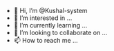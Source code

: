 - 👋 Hi, I’m @Kushal-system
- 👀 I’m interested in ...
- 🌱 I’m currently learning ...
- 💞️ I’m looking to collaborate on ...
- 📫 How to reach me ...

<!---
Kushal-system/Kushal-system is a ✨ special ✨ repository because its `README.md` (this file) appears on your GitHub profile.
You can click the Preview link to take a look at your changes.
--->
